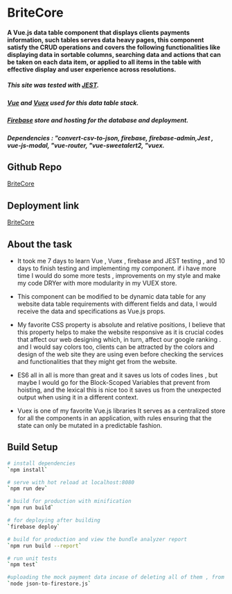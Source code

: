 # BriteCore


####  A Vue.js data table component that displays clients payments information, such tables serves data heavy pages, this component satisfy the CRUD operations and covers the following functionalities like displaying data in sortable columns, searching data and actions that can be taken on each data item, or applied to all items in the table with effective display and user experience across resolutions.

##### This site was tested with [JEST](https://jestjs.io/).

##### [Vue](https://vuejs.org/) and [Vuex](https://vuex.vuejs.org/) used for this data table stack.

##### [Firebase](https://firebase.google.com/) store and hosting for the database and deployment.

##### Dependencies : "convert-csv-to-json, firebase, firebase-admin,Jest , vue-js-modal, "vue-router, "vue-sweetalert2, "vuex.


## Github Repo
[BriteCore](https://github.com/Ghadeer-Alkhataybeh/Brite-core.git)

## Deployment link
[BriteCore](https://brite-core-a9ecc.firebaseapp.com/)


## About the task
- It took me 7 days to learn Vue , Vuex , firebase and JEST testing , and 10 days to finish testing and implementing my component.
 if i have more time I would do some more tests , improvements on my style and make my code DRYer with more modularity in my VUEX store.
- This component can be modified to be dynamic data table for any website data table requirements with different fields and data, I would receive the data and specifications as Vue.js props.
- My favorite CSS property is absolute and relative positions, I believe that this property helps to make the website responsive as it is crucial codes that affect our web designing which, in turn, affect our google ranking . and I would say colors too, clients can be attracted by the colors and design of the web site they are using even before checking the services and functionalities that they might get from the website.

- ES6 all in all is more than great and it saves us lots of codes lines , but maybe I would go for the Block-Scoped Variables that prevent from hoisting, and the lexical this is nice too it saves us from the unexpected output when using it in a different context.  

- Vuex is one of my favorite Vue.js libraries It serves as a centralized store for all the components in an application, with rules ensuring that the state can only be mutated in a predictable fashion.

## Build Setup

``` bash
# install dependencies
`npm install`

# serve with hot reload at localhost:8080
`npm run dev`

# build for production with minification
`npm run build`

# for deploying after building
`firebase deploy`

# build for production and view the bundle analyzer report
`npm run build --report`

# run unit tests
`npm test`

#uploading the mock payment data incase of deleting all of them , from src\firebase directory
`node json-to-firestore.js`
```